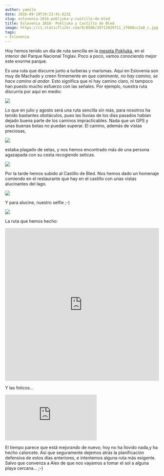 ```yaml
---
author: yamila
date: 2016-09-19T19:23:41.623Z
slug: eslovenia-2016-pokljuka-y-castillo-de-bled
title: Eslovenia 2016- Pokljuka y Castillo de Bled
image: https://c1.staticflickr.com/9/8506/29713029711_1f600cc2a0_c.jpg
tags:
- Eslovenia
---
```


Hoy hemos tenido un día de ruta sencilla en la <a href="https://www.google.si/search?q=pokljuka&client=ms-android-oneplus&prmd=imnv&source=lnms&tbm=isch&sa=X&ved=0ahUKEwjc_dnRjpzPAhVFPxQKHZ1hCD8Q_AUIBygB&biw=360&bih=560&dpr=3#tbm=isch&q=pokljuka" target="_new">meseta Pokljuka</a>, en el interior del Parque Nacional Triglav. Poco a poco, vamos conociendo mejor este enorme parque.

Es una ruta que discurre junto a turberas y marismas. Aquí en Eslovenia son muy de Machado y creen firmemente en que <em>caminante, no hay camino, se hace camino al andar</em>. Esto significa que ni hay camino claro, ni tampoco han puesto mucho esfuerzo con las señales. Por ejemplo, nuestra ruta discurría por aquí en medio:

<img src="https://c1.staticflickr.com/9/8027/29682768532_3620785df6_c.jpg" />

Lo que en julio y agosto será una ruta sencilla sin más, para nosotros ha tenido bastantes obstáculos, pues las lluvias de los días pasados habían dejado buena parte de los caminos impracticables. Nada que un GPS y unas buenas botas no puedan superar. El camino, además de vistas preciosas, 

<img src="https://c1.staticflickr.com/9/8506/29713029711_1f600cc2a0_c.jpg" />

estaba plagado de setas, y nos hemos encontrado más de una persona agazapada con su cesta recogiendo seticas.

<img src="https://c1.staticflickr.com/9/8064/29759599186_090bf85023_c.jpg" />

Por la tarde hemos subido al Castillo de Bled. Nos hemos dado un homenaje comiendo en el restaurante que hay en el castillo con unas vistas alucinantes del lago. 

<img src="https://c1.staticflickr.com/9/8029/29795562475_0faa971936_c.jpg" />

Y para alucine, nuestro selfie ;-)

<img src="https://c1.staticflickr.com/9/8206/29170758133_d142bde327_c.jpg" />

La ruta que hemos hecho:

<iframe width='100%' height='500px' frameBorder='0' src='https://a.tiles.mapbox.com/v4/yamila.1dhb9fk5/attribution,zoompan,zoomwheel.html?access_token=pk.eyJ1IjoieWFtaWxhIiwiYSI6IjUzNDE5ZDRkZjBiZjBiZDY0YTBhZjBmNmUyZGYzYTZiIn0.okLJEzGsBQ6IOgn1mhToIQ#14/46.342/13.984'></iframe>

Y las foticos...

<div class='embed-container'><iframe src='https://www.flickr.com/photos/125687915@N08/albums/72157670779195283/player' frameborder='0' allowfullscreen webkitallowfullscreen mozallowfullscreen oallowfullscreen msallowfullscreen></iframe></div>

El tiempo parece que está mejorando de nuevo; hoy no ha llovido nada,y ha hecho calorcete. Así que seguramente dejemos atrás la planificación defensiva de estos días anteriores, e intentemos alguna ruta más exigente. Salvo que convenza a Alex de que nos vayamos a tomar el sol a alguna playa cercana... ;-)